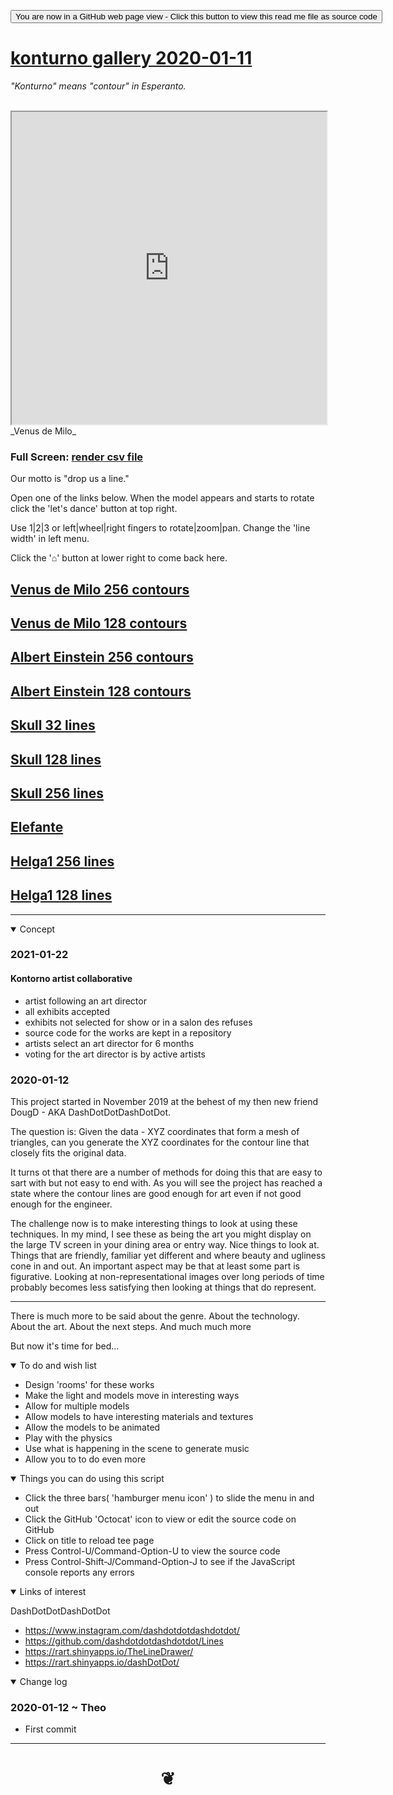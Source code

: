 <span style=display:none; >[You are now in a GitHub source code view - click this link to view Read Me file as a web page]( https://konturno.github.io/gallery-2020-01-11 "View file as a web page." ) </span>


<div><input type=button onclick="window.location.href='https://github.com/konturno/konturno.github.io/tree/master/gallery-2020-01-11'";
value='You are now in a GitHub web page view - Click this button to view this read me file as source code' ></div>


# [konturno gallery 2020-01-11]( #README.md )

_"Konturno" means "contour" in Esperanto._

<br>

<iframe src=https://konturno.github.io/render-csv-file/ width=100% height=500px >Iframes are not viewable in GitHub source code view</iframe>
_Venus de Milo_

### Full Screen: [render csv file]( https://konturno.github.io/render-csv-file/ )


Our motto is "drop us a line."

Open one of the links below. When the model appears and starts to rotate click the 'let's dance' button at top right.

Use 1|2|3 or left|wheel|right fingers to rotate|zoom|pan. Change the 'line width' in left menu.

Click the '⌂' button at lower right to come back here.

## [Venus de Milo 256 contours ]( https://konturno.github.io/render-csv-file/v-2020-01-11/render-csv-file.html#camx=-90&camy=100&camz=50&tarx=0&tary=0&tarz=0&url=https://rawcdn.githack.com/konturno/konturno.github.io/master/csv-file-samples/venus-lines-256.csv )

## [Venus de Milo 128 contours ]( https://konturno.github.io/render-csv-file/v-2020-01-11/render-csv-file.html#camx=-90&camy=100&camz=50&tarx=0&tary=0&tarz=0&url=https://rawcdn.githack.com/konturno/konturno.github.io/master/csv-file-samples/venus-lines-128.csv )


## [Albert Einstein 256 contours]( https://konturno.github.io/render-csv-file/v-2020-01-11/render-csv-file.html#camx=-90&camy=100&camz=50&tarx=0&tary=0&tarz=0&url=https://rawcdn.githack.com/konturno/konturno.github.io/master/csv-file-samples/albert-small-lines-256.csv )

## [Albert Einstein 128 contours]( https://konturno.github.io/render-csv-file/v-2020-01-11/render-csv-file.html#camx=-90&camy=100&camz=50&tarx=0&tary=0&tarz=0&url=https://rawcdn.githack.com/konturno/konturno.github.io/master/csv-file-samples/albert-small-lines-256.csv )


## [Skull 32 lines]( https://konturno.github.io/render-csv-file/v-2020-01-11/render-csv-file.html#camx=-90&camy=100&camz=50&tarx=0&tary=0&tarz=0&url=https://rawcdn.githack.com/konturno/konturno.github.io/master/csv-file-samples/skull-lines-32.csv)

## [Skull 128 lines]( https://konturno.github.io/render-csv-file/v-2020-01-11/render-csv-file.html#camx=-90&camy=100&camz=50&tarx=0&tary=0&tarz=0&url=https://rawcdn.githack.com/konturno/konturno.github.io/master/csv-file-samples/skull-lines-128.csv)

## [Skull 256 lines]( https://konturno.github.io/render-csv-file/v-2020-01-11/render-csv-file.html#camx=-90&camy=100&camz=50&tarx=0&tary=0&tarz=0&url=https://rawcdn.githack.com/konturno/konturno.github.io/master/csv-file-samples/skull-lines-256.csv)


## [Elefante]( https://konturno.github.io/render-csv-file/v-2020-01-11/render-csv-file.html#camx=-90&camy=100&camz=50&tarx=0&tary=0&tarz=0&url=https://rawcdn.githack.com/konturno/konturno.github.io/master/csv-file-samples/elefante-lines-128.csv)


## [Helga1 256 lines]( https://konturno.github.io/render-csv-file/v-2020-01-11/render-csv-file.html#camx=-90&camy=100&camz=50&tarx=0&tary=0&tarz=0&url=https://rawcdn.githack.com/konturno/konturno.github.io/master/csv-file-samples/helga1-lines-256.csv)

## [Helga1 128 lines]( https://konturno.github.io/render-csv-file/v-2020-01-11/render-csv-file.html#camx=-90&camy=100&camz=50&tarx=0&tary=0&tarz=0&url=https://rawcdn.githack.com/konturno/konturno.github.io/master/csv-file-samples/helga1-lines-128.csv)

***




<details open >
<summary>Concept</summary>

### 2021-01-22


#### Kontorno artist collaborative

* artist following an art director
* all exhibits accepted
* exhibits not selected for show or in a salon des refuses
* source code for the works are kept in a repository
* artists select an art director for 6 months
* voting for the art director is by active artists



### 2020-01-12

This project started in November 2019 at the behest of my then new friend DougD - AKA DashDotDotDashDotDot.

The question is: Given the data - XYZ coordinates that form a mesh of triangles, can you generate the XYZ coordinates for the contour line that closely fits the original data.

It turns ot that there are a number of methods for doing this that are easy to sart with but not easy to end with. As you will see the project has reached a state where the contour lines are good enough for art even if not good enough for the engineer.

The challenge now is to make interesting things to look at using these techniques. In my mind, I see these as being the art you might display on the large TV screen in your dining area or entry way. Nice things to look at. Things that are friendly, familiar yet different and where beauty and ugliness cone in and out. An important aspect may be that at least some part is figurative. Looking at non-representational images over long periods of time probably becomes less satisfying then looking at things that do represent.

***

There is much more to be said about the genre. About the technology. About the art. About the next steps. And much much more

But now it's time for bed...




</details>

<details open >
<summary>To do and wish list </summary>

* Design 'rooms' for these works
* Make the light and models move in interesting ways
* Allow for multiple models
* Allow models to have interesting materials and textures
* Allow the models to be animated
* Play with the physics
* Use what is happening in the scene to generate music
* Allow you to to do even more


</details>

<details open >
<summary> Things you can do using this script</summary>

* Click the three bars( 'hamburger menu icon' ) to slide the menu in and out
* Click the GitHub 'Octocat' icon to view or edit the source code on GitHub
* Click on title to reload tee page
* Press Control-U/Command-Option-U to view the source code
* Press Control-Shift-J/Command-Option-J to see if the JavaScript console reports any errors

</details>

<details open >

<summary>Links of interest</summary>

DashDotDotDashDotDot

* https://www.instagram.com/dashdotdotdashdotdot/
* https://github.com/dashdotdotdashdotdot/Lines
* https://rart.shinyapps.io/TheLineDrawer/
* https://rart.shinyapps.io/dashDotDot/

</details>

<details open >
<summary>Change log </summary>

### 2020-01-12 ~ Theo

* First commit

</details>


***

# <center title="hello!" ><a href=javascript:window.scrollTo(0,0); style=text-decoration:none; > ❦ </a></center>
